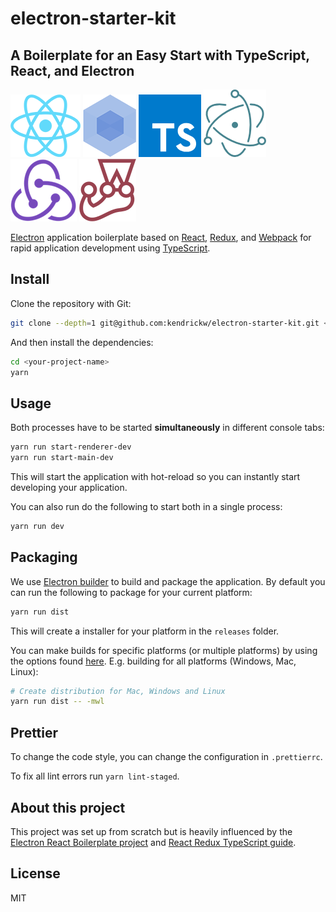 # electron-starter-kit

## A Boilerplate for an Easy Start with TypeScript, React, and Electron

[![React](docs/img/react.png)](https://reactjs.org/)
[![Webpack](docs/img/webpack.png)](https://webpack.js.org/)
[![TypeScript](docs/img/ts.png)](https://www.typescriptlang.org/)
[![Electron](docs/img/electron.png)](https://electronjs.org/)
[![Redux](docs/img/redux.png)](https://redux.js.org/)
[![Jest](docs/img/jest.png)](https://facebook.github.io/jest/)

[Electron](https://electronjs.org/) application boilerplate based on [React](https://reactjs.org/), [Redux](https://redux.js.org/), and [Webpack](https://webpack.js.org/) for rapid application development using [TypeScript](https://www.typescriptlang.org/).

## Install

Clone the repository with Git:

```bash
git clone --depth=1 git@github.com:kendrickw/electron-starter-kit.git <your-project-name>
```

And then install the dependencies:

```bash
cd <your-project-name>
yarn
```

## Usage

Both processes have to be started **simultaneously** in different console tabs:

```bash
yarn run start-renderer-dev
yarn run start-main-dev
```

This will start the application with hot-reload so you can instantly start developing your application.

You can also run do the following to start both in a single process:

```bash
yarn run dev
```

## Packaging

We use [Electron builder](https://www.electron.build/) to build and package the application. By default you can run the following to package for your current platform:

```bash
yarn run dist
```

This will create a installer for your platform in the `releases` folder.

You can make builds for specific platforms (or multiple platforms) by using the options found [here](https://www.electron.build/cli). E.g. building for all platforms (Windows, Mac, Linux):

```bash
# Create distribution for Mac, Windows and Linux
yarn run dist -- -mwl
```

## Prettier

To change the code style, you can change the configuration in `.prettierrc`.

To fix all lint errors run `yarn lint-staged`.

## About this project

This project was set up from scratch but is heavily influenced by the [Electron React Boilerplate project](https://github.com/chentsulin/electron-react-boilerplate) and [React Redux TypeScript guide](https://github.com/piotrwitek/react-redux-typescript-guide).

## License

MIT
